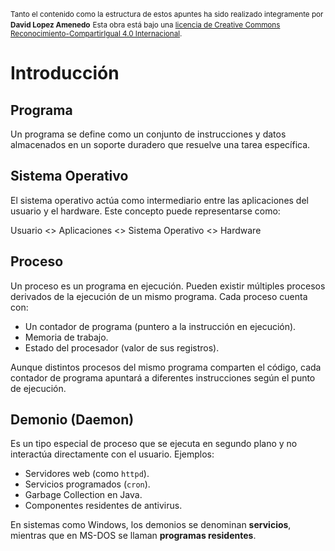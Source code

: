 <small>Tanto el contenido como la estructura de estos apuntes ha sido realizado integramente por <b>David Lopez Amenedo</b></small>
<small>Esta obra está bajo una <a href="https://creativecommons.org/licenses/by-sa/4.0/">licencia de Creative Commons Reconocimiento-CompartirIgual 4.0 Internacional</a>.</small>


# Introducción

## Programa
Un programa se define como un conjunto de instrucciones y datos almacenados en un soporte duradero que resuelve una tarea específica.

## Sistema Operativo
El sistema operativo actúa como intermediario entre las aplicaciones del usuario y el hardware. Este concepto puede representarse como:

Usuario <> Aplicaciones <> Sistema Operativo <> Hardware

## Proceso
Un proceso es un programa en ejecución. Pueden existir múltiples procesos derivados de la ejecución de un mismo programa. Cada proceso cuenta con:
- Un contador de programa (puntero a la instrucción en ejecución).
- Memoria de trabajo.
- Estado del procesador (valor de sus registros).

Aunque distintos procesos del mismo programa comparten el código, cada contador de programa apuntará a diferentes instrucciones según el punto de ejecución.

## Demonio (Daemon)
Es un tipo especial de proceso que se ejecuta en segundo plano y no interactúa directamente con el usuario. Ejemplos:
- Servidores web (como `httpd`).
- Servicios programados (`cron`).
- Garbage Collection en Java.
- Componentes residentes de antivirus.

En sistemas como Windows, los demonios se denominan **servicios**, mientras que en MS-DOS se llaman **programas residentes**.